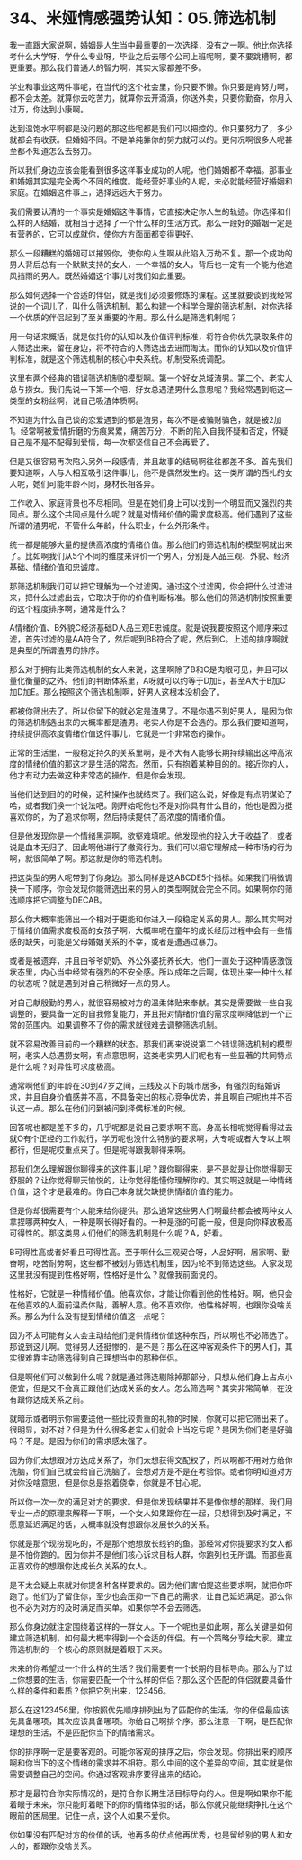 # 34、米娅情感强势认知：05.筛选机制 

我一直跟大家说啊，婚姻是人生当中最重要的一次选择，没有之一啊。他比你选择考什么大学呀，学什么专业呀，毕业之后去哪个公司上班呢啊，要不要跳槽啊，都更重要。那么我们普通人的智力啊，其实大家都差不多。

学业和事业这两件事呢，在当代的这个社会里，你只要不懒。你只要是肯努力啊，都不会太差。就算你去吃苦力，就算你去开滴滴，你送外卖，只要你勤奋，你月入过万，你达到小康啊。

达到温饱水平啊都是没问题的那这些呢都是我们可以把控的。你只要努力了，多少就都会有收获。但婚姻不同。不是单纯靠你的努力就可以的。更何况啊很多人呢甚至都不知道怎么去努力。

所以我们身边应该会能看到很多这样事业成功的人呢，他们婚姻都不幸福。那事业和婚姻其实是完全两个不同的维度。能经营好事业的人呢，未必就能经营好婚姻和家庭。在婚姻这件事上，选择远远大于努力。

我们需要认清的一个事实是婚姻这件事情，它直接决定你人生的轨迹。你选择和什么样的人结婚，就相当于选择了一个什么样的生活方式。那么一段好的婚姻一定是有营养的，它可以成就你，使你方方面面都变得更好。

那么一段糟糕的婚姻可以摧毁你，使你的人生啊从此陷入万劫不复。那一个成功的男人背后总有一个默默支持的女人，一个幸福的女人，背后也一定有一个能为他遮风挡雨的男人。既然婚姻这个事儿对我们如此重要。

那么如何选择一个合适的伴侣，就是我们必须要修炼的课程。这里就要谈到我经常说的一个词儿了，叫什么筛选机制。那么构建一个科学合理的筛选机制，对你选择一个优质的伴侣起到了至关重要的作用。那么什么是筛选机制呢？

用一句话来概括，就是依托你的认知以及价值评判标准，将符合你优先录取条件的人筛选出来，留在身边，将不符合的人筛选出去进而淘汰。而你的认知以及价值评判标准，就是这个筛选机制的核心中央系统。机制受系统调配。

这里有两个经典的错误筛选机制的模型啊。第一个好女总域渣男。第二个，老实人总与捞女。我们先说一下第一个吧，好女总遇渣男什么意思呢？我经常遇到呃这一类型的女粉丝啊，说自己吸渣体质啊。

不知道为什么自己谈的恋爱遇到的都是渣男，每次不是被骗财骗色，就是被2加1。经常啊被爱情折磨的伤痕累累，痛苦万分，不断的陷入自我怀疑和否定，怀疑自己是不是不配得到爱情，每一次都坚信自己不会再爱了。

但是又很容易再次陷入另外一段感情，并且故事的结局啊往往都差不多。首先我们要知道啊，人与人相互吸引这件事儿，他不是偶然发生的。这一类所谓的西扎的女人呢，她们可能年龄不同，身材长相各异。

工作收入、家庭背景也不尽相同。但是在她们身上可以找到一个明显而又强烈的共同点。那么这个共同点是什么呢？就是对情绪价值的需求度极高。他们遇到了这些所谓的渣男呢，不管什么年龄，什么职业，什么外形条件。

统一都是能够大量的提供高浓度的情绪价值。那么他们的筛选机制的模型啊就出来了。比如啊我们从5个不同的维度来评价一个男人，分别是人品三观、外貌、经济基础、情绪价值和忠诚度。

那筛选机制我们可以把它理解为一个过滤网。通过这个过滤网，你会把什么过滤进来，把什么过滤出去，它取决于你的价值判断标准。那么他们的筛选机制按照重要的这个程度排序啊，通常是什么？

A情绪价值、B外貌C经济基础D人品三观E忠诚度。就是说我要按照这个顺序来过滤，首先过滤的是AA符合了，然后呢到BB符合了呢，然后到C。上述的排序啊就是典型的所谓渣男的排序。

那么对于拥有此类筛选机制的女人来说，这里啊除了B和C是肉眼可见，并且可以量化衡量的之外。他们的判断体系里，A呀就可以约等于D加E，甚至A大于B加C加D加E。那么按照这个筛选机制啊，好男人这根本没机会了。

都被你筛出去了。所以你留下的就必定是渣男了。不是你遇不到好男人，是因为你的筛选机制选出来的大概率都是渣男。老实人你是不会选的。那么我们要知道啊，持续提供高浓度情绪价值这件事儿，它就是一个非常态的操作。

正常的生活里，一般稳定持久的关系里啊，是不大有人能够长期持续输出这种高浓度的情绪价值的那这才是生活的常态。然而，只有抱着某种目的的。接近你的人，他才有动力去做这种非常态的操作。但是你会发现。

当他们达到目的的时候，这种操作也就结束了。我们这么说，好像是有点阴谋论了哈，或者我们换一个说法吧。刚开始呢他也不是对你具有什么目的，他也是因为挺喜欢你的，为了追求你啊，然后持续提供了高浓度的情绪价值。

但是他发现你是一个情绪黑洞啊，欲壑难填呢。他发现他的投入大于收益了，或者说是血本无归了。因此啊他进行了撤资行为。我们可以把它理解成一种市场的行为啊，就很简单了啊。那这就是你的筛选机制。

把这类型的男人呢带到了你身边。那么同样是这ABCDE5个指标。如果我们稍微调换一下顺序，你会发现你能筛选出来的男人的类型啊就会完全不同。如果啊你的筛选顺序把它调整为DECAB。

那么你大概率能筛出一个相对于更能和你进入一段稳定关系的男人。那么其实啊对于情绪价值需求度极高的女孩子啊，大概率呢在童年的成长经历过程中会有一些情感的缺失，可能是父母婚姻关系的不幸，或者是遭遇过暴力。

或者是被遗弃，并且由爷爷奶奶、外公外婆抚养长大。他们一直处于这种情感激饿状态里，内心当中经常有强烈的不安全感。所以成年之后啊，体现出来一种什么样的状态呢？就是遇到对自己稍微好一点的男人。

对自己献殷勤的男人，就很容易被对方的温柔体贴来奉献。其实是需要做一些自我调整的，要具备一定的自我修复能力，并且把对情绪价值的需求度啊降低到一个正常的范围内。如果调整不了你的需求就很难去调整筛选机制。

就不容易改善目前的一个糟糕的状态。那我们再来说说第二个错误筛选机制的模型啊，老实人总遇捞女啊，有点意思啊，这类老实男人们呢也有一些显著的共同特点是什么呢？对异性可求度极高。

通常啊他们的年龄在30到47岁之间，三线及以下的城市居多，有强烈的结婚诉求，并且自身价值感并不高，不具备突出的核心竞争优势，并且啊自己呢也并不否认这一点。那么在他们问到被问到择偶标准的时候。

回答呢也都是差不多的，几乎呢都是说自己要求啊不高。身高长相呢觉得看得过去就O有个正经的工作就行，学历呢也没什么特别的要求啊，大专呢或者大专以上啊都行，但是呢哎重点来了。但是呢得跟我聊得来啊。

那我们怎么理解跟你聊得来的这件事儿呢？跟你聊得来，是不是就是让你觉得聊天舒服的？让你觉得聊天愉悦的，让你觉得能懂你理解你的。其实啊这就是一种情绪价值，这个才是最难的。你自己本身就欠缺提供情绪价值的能力。

但是你却很需要有个人能来给你提供。那么通常这些男人们啊最终都会被两种女人拿捏哪两种女人，一种是啊长得好看的。一种是涨的可能一般，但是向你释放极高可得性的。那这类男人们他们的筛选机制是什么呢？A，好看。

B可得性高或者好看且可得性高。至于啊什么三观契合呀，人品好啊，居家啊、勤奋啊，吃苦耐劳啊，这些都不被划为筛选机制里，因为轮不到筛选这些。大家发现这里我没有提到性格好啊，性格好是什么？就像我前面说的。

性格好，它就是一种情绪价值。他喜欢你，才能让你看到他的性格好。啊，他只会在他喜欢的人面前温柔体贴，善解人意。他不喜欢你，他性格好啊，也跟你没啥关系。那么为什么没有提到情绪价值这一点呢？

因为不太可能有女人会主动给他们提供情绪价值这种东西，所以啊也不必筛选了。那说到这儿啊。觉得男人还挺惨的，是不是？那么在这种客观条件下的男人们，其实很难靠主动筛选得到自己理想当中的那种伴侣。

但是啊他们可以做到什么呢？就是通过筛选剔除掉那部分，只想从他们身上占点小便宜，但是又不会真正跟他们达成关系的女人。怎么筛选啊？其实非常简单，在没有跟你达成关系之前。

就暗示或者明示你需要送他一些比较贵重的礼物的时候，你就可以把它筛出来了。很明显，对不对？但是为什么很多老实人们就会上当吃亏呢？是因为你们老是好骗吗？不是。是因为你们的需求感太强了。

因为你们太想跟对方达成关系了，你们太想获得交配权了，所以啊都不用对方给你洗脑，你们自己就会给自己洗脑了。会想对方是不是在考验你。或者你明知道对方对你没啥意思，但是你总是抱着侥幸，你就是不甘心呢。

所以你一次一次的满足对方的要求。但是你发现结果并不是像你想的那样。我们用专业一点的原理来解释一下啊，一个女人如果跟你在一起，只想得到及时满足，不愿意延迟满足的话，大概率就没有想跟你发展长久的关系。

你就是那个现捞现吃的，不是那个她想放长线钓的鱼。那经常对你提要求的女人都是不怕你跑的。因为你并不是他们核心诉求目标人群，你跑列也无所谓。而那些真正喜欢你的想跟你达成长久关系的女人。

是不太会疑上来就对你提各种各样要求的。因为他们害怕提这些要求啊，就把你吓跑了。他们为了留住你，至少也会压抑一下自己的需求，让自己延迟满足。那么你也不必为对方的及时满足而买单。如果你学不会去筛选。

那么你身边就注定围绕着这样的一群女人。下一个呢也是如此啊，那么关键是如何建立筛选机制，如何最大概率得到一个合适的伴侣。有一个策略分享给大家。建立筛选机制的一个核心的原则就是着眼于未来。

未来的你希望过一个什么样的生活？我们需要有一个长期的目标导向。那么为了过上你想要的生活，你需要匹配一个什么样的伴侣？那么这个匹配的伴侣就要具备什么样的条件和素质？你把它列出来，123456。

那么在这123456里，你按照优先顺序排列出为了匹配你的生活，你的伴侣最应该先具备哪项，其次应该具备哪项。你给自己啊排个序。那么注意一下啊，是匹配你理想的生活，不是匹配你当下的情绪需求。

你的排序啊一定是要客观的。可能你客观的排序之后，你会发现。你排出来的顺序啊和你当下的这个情绪的需求并不相符。那么中间的这个差异的空间，其实就是你需要调整自己的空间。你通过客观排序要得出来的结论。

那才是最符合你实际情况的，是符合你长期生活目标导向的人。但是啊如果你不能着眼于未来，你只能盯着眼下的你的情绪体验的话，那么你就只能继续挣扎在这个眼前的困局里。记住一点，这个人如果不爱你。

你如果没有匹配对方的价值的话，他再多的优点他再优秀，也是留给别的男人和女人的，都跟你没啥关系。